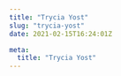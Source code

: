 ```yaml
---
title: "Trycia Yost"
slug: "trycia-yost"
date: 2021-02-15T16:24:01Z

meta:
  title: "Trycia Yost"
---
```


